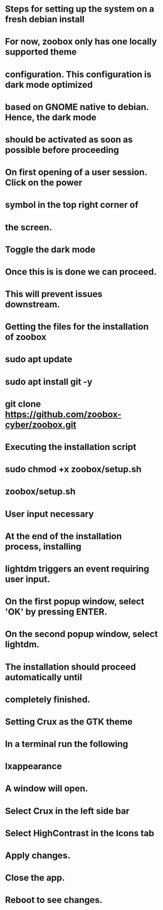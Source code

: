 # Steps for setting up the system on a fresh debian install
#   For now, zoobox only has one locally supported theme 
#   configuration. This configuration is dark mode optimized
#   based on GNOME native to debian. Hence, the dark mode 
#   should be activated as soon as possible before proceeding
#      On first opening of a user session. Click on the power
#      symbol in the top right corner of
#      the screen.
#      Toggle the dark mode
#      Once this is is done we can proceed.
#      This will prevent issues downstream.
#   
#   Getting the files for the installation of zoobox
#     sudo apt update
#     sudo apt install git -y
#     git clone https://github.com/zoobox-cyber/zoobox.git
# 
#   Executing the installation script
#     sudo chmod +x zoobox/setup.sh
#     zoobox/setup.sh
# 
#   User input necessary
#     At the end of the installation process, installing
#     lightdm triggers an event requiring user input.
#     On the first popup window, select 'OK' by pressing ENTER.
#     On the second popup window, select lightdm.
#     The installation should proceed automatically until
#     completely finished.
# 
#   Setting Crux as the GTK theme
#     In a terminal run the following
#       lxappearance   
#     A window will open. 
#     Select Crux in the left side bar
#     Select HighContrast in the Icons tab
#     Apply changes.
#     Close the app.
#
# Reboot to see changes.
# 
# 
# 
# 
 


